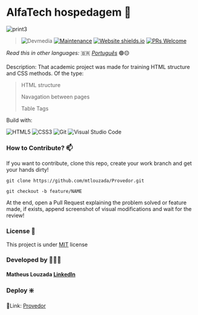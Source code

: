 # AlfaTech hospedagem 📄

![print3](https://github.com/mtlouzada/Provedor/assets/120414065/89fce2d7-f662-4085-a052-70927029b066)

> ![Devmedia](https://img.shields.io/badge/DevMedia-E7ECEB?style=for-the-badge&logo=appium&logoColor=83B81A) [![Maintenance](https://img.shields.io/badge/Maintained%3F-yes-green.svg)](https://GitHub.com/Naereen/StrapDown.js/graphs/commit-activity) [![Website shields.io](https://img.shields.io/website-up-down-green-red/http/shields.io.svg)](http://shields.io/) [![PRs Welcome](https://img.shields.io/badge/PRs-welcome-brightgreen.svg?style=flat-square)](http://makeapullrequest.com)

_Read this in other languages:_ 🇧🇷 [_Português_](./translations/README-ptBR.md) 🟢🟡

Description:
That academic project was made for training HTML structure and CSS methods. Of the type:

> HTML structure 
>
> Navagation between pages
>
> Table Tags

Build with:

![HTML5](https://img.shields.io/badge/html5-%23E34F26.svg?style=for-the-badge&logo=html5&logoColor=white) ![CSS3](https://img.shields.io/badge/css3-%231572B6.svg?style=for-the-badge&logo=css3&logoColor=white) ![Git](https://img.shields.io/badge/git-%23F05033.svg?style=for-the-badge&logo=git&logoColor=white) ![Visual Studio Code](https://img.shields.io/badge/Visual%20Studio%20Code-0078d7.svg?style=for-the-badge&logo=visual-studio-code&logoColor=white)

### How to Contribute? 📫

If you want to contribute, clone this repo, create your work branch and get your hands dirty!

```
git clone https://github.com/mtlouzada/Provedor.git
```

```
git checkout -b feature/NAME
```

At the end, open a Pull Request explaining the problem solved or feature made, if exists, append screenshot of visual modifications and wait for the review!

### License 📃

This project is under [MIT](https://github.com/mtlouzada/Cafeteria/blob/main/LICENSE) license

### Developed by 🧑🏻‍💻
#### Matheus Louzada [LinkedIn](https://www.linkedin.com/in/matheus-louzadaa)

### Deploy ❇️
🔗Link: [Provedor](https://mtlouzada.github.io./Provedor/)
